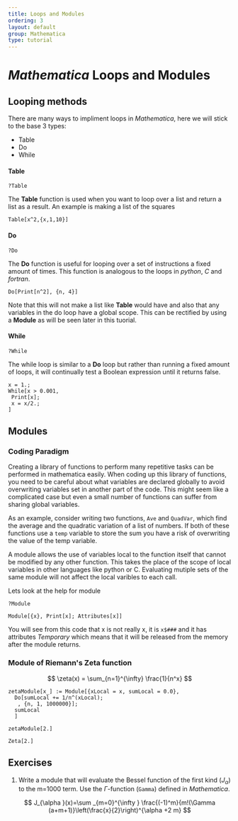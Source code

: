 ```yaml
---
title: Loops and Modules
ordering: 3
layout: default
group: Mathematica
type: tutorial
---
```


# *Mathematica* Loops and Modules

## Looping methods

There are many ways to impliment loops in *Mathematica*, here we will stick to the base 3 types:

* Table
* Do
* While

#### Table 

```
?Table
```

The **Table** function is used when you want to loop over a list and return a list as a result. An example is making a list of the squares

``` mma
Table[x^2,{x,1,10}]
```

#### Do 

```
?Do
```

The **Do** function is useful for looping over a set of instructions a fixed amount of times.
This function is analogous to the loops in *python*, *C* and *fortran*. 

``` mma
Do[Print[n^2], {n, 4}]
```

Note that this will not make a list like **Table** would have and also that any variables in the do loop have a global scope. 
This can be rectified by using a **Module** as will be seen later in this tuorial.

#### While

```
?While
```

The while loop is similar to a **Do** loop but rather than running a fixed amount of loops, it will continually test a Boolean expression until it returns false.

```
x = 1.;
While[x > 0.001,
 Print[x];
 x = x/2.;
]
```

## Modules


### Coding Paradigm

Creating a library of functions to perform many repetitive tasks can be performed in mathematica easily. 
When coding up this library of functions, you need to be careful about what variables are declared globally to avoid overwriting variables set in another part of the code.
This might seem like a complicated case but even a small number of functions can suffer from sharing global variables. 

As an example, consider writing two functions, `Ave` and `QuadVar`, which find the average and the quadratic variation of a list of numbers.
If both of these functions use a `temp` variable to store the sum you have a risk of overwriting the value of the temp variable. 

A module allows the use of variables local to the function itself that cannot be modified by any other function.
This takes the place of the scope of local variables in other languages like python or C.
Evaluating mutiple sets of the same module will not affect the local varibles to each call.

Lets look at the help for module

``` mma
?Module
```

``` mma
Module[{x}, Print[x]; Attributes[x]]
```

You will see from this code that x is not really x, it is `x$###` and it has attributes *Temporary* which means that it will be released from the memory after the module returns.

### Module of Riemann's Zeta function

$$ \zeta(x) = \sum_{n=1}^{\infty} \frac{1}{n^x} $$

``` mma
zetaModule[x_] := Module[{xLocal = x, sumLocal = 0.0},
  Do[sumLocal += 1/n^(xLocal);
   , {n, 1, 1000000}];
  sumLocal
  ]

zetaModule[2.]

Zeta[2.]
```

## Exercises

1. Write a module that will evaluate the Bessel function of the first kind ($J_{\alpha}$) to the m=1000 term.  Use the $\Gamma$-function (`Gamma`) defined in *Mathematica*.

$$ J_{\alpha }(x)=\sum _{m=0}^{\infty } \frac{(-1)^m}{m!(\Gamma  (a+m+1)}\left(\frac{x}{2}\right)^{\alpha +2 m} $$

